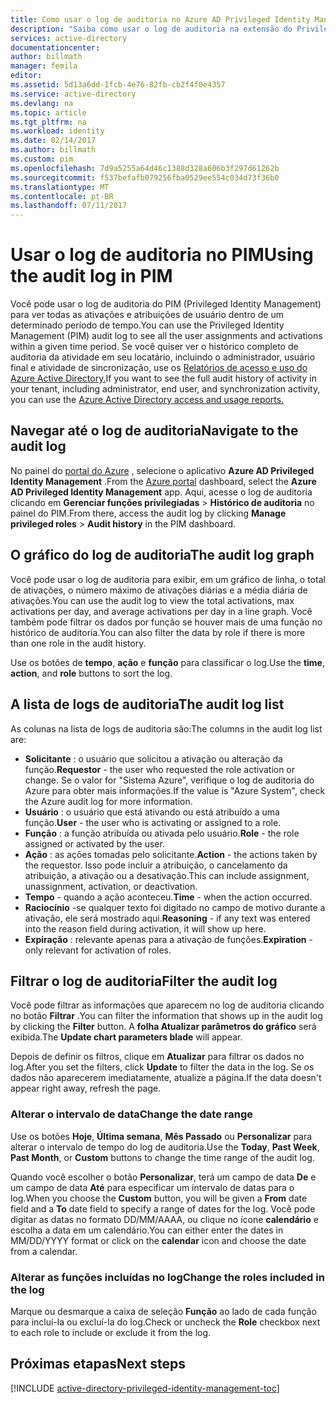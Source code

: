 ```yaml
---
title: Como usar o log de auditoria no Azure AD Privileged Identity Management | Microsoft Docs
description: "Saiba como usar o log de auditoria na extensão do Privileged Identity Management do Azure."
services: active-directory
documentationcenter: 
author: billmath
manager: femila
editor: 
ms.assetid: 5d13a6dd-1fcb-4e76-82fb-cb2f4f0e4357
ms.service: active-directory
ms.devlang: na
ms.topic: article
ms.tgt_pltfrm: na
ms.workload: identity
ms.date: 02/14/2017
ms.author: billmath
ms.custom: pim
ms.openlocfilehash: 7d9a5255a64d46c1388d328a606b3f297d61262b
ms.sourcegitcommit: f537befafb079256fba0529ee554c034d73f36b0
ms.translationtype: MT
ms.contentlocale: pt-BR
ms.lasthandoff: 07/11/2017
---
```

# <a name="using-the-audit-log-in-pim"></a><span data-ttu-id="df9cb-103">Usar o log de auditoria no PIM</span><span class="sxs-lookup"><span data-stu-id="df9cb-103">Using the audit log in PIM</span></span>
<span data-ttu-id="df9cb-104">Você pode usar o log de auditoria do PIM (Privileged Identity Management) para ver todas as ativações e atribuições de usuário dentro de um determinado período de tempo.</span><span class="sxs-lookup"><span data-stu-id="df9cb-104">You can use the Privileged Identity Management (PIM) audit log to see all the user assignments and activations within a given time period.</span></span> <span data-ttu-id="df9cb-105">Se você quiser ver o histórico completo de auditoria da atividade em seu locatário, incluindo o administrador, usuário final e atividade de sincronização, use os [Relatórios de acesso e uso do Azure Active Directory.](active-directory-view-access-usage-reports.md)</span><span class="sxs-lookup"><span data-stu-id="df9cb-105">If you want to see the full audit history of activity in your tenant, including administrator, end user, and synchronization activity, you can use the [Azure Active Directory access and usage reports.](active-directory-view-access-usage-reports.md)</span></span>

## <a name="navigate-to-the-audit-log"></a><span data-ttu-id="df9cb-106">Navegar até o log de auditoria</span><span class="sxs-lookup"><span data-stu-id="df9cb-106">Navigate to the audit log</span></span>
<span data-ttu-id="df9cb-107">No painel do [portal do Azure](https://portal.azure.com) , selecione o aplicativo **Azure AD Privileged Identity Management** .</span><span class="sxs-lookup"><span data-stu-id="df9cb-107">From the [Azure portal](https://portal.azure.com) dashboard, select the **Azure AD Privileged Identity Management** app.</span></span> <span data-ttu-id="df9cb-108">Aqui, acesse o log de auditoria clicando em **Gerenciar funções privilegiadas** > **Histórico de auditoria** no painel do PIM.</span><span class="sxs-lookup"><span data-stu-id="df9cb-108">From there, access the audit log by clicking **Manage privileged roles** > **Audit history** in the PIM dashboard.</span></span>

## <a name="the-audit-log-graph"></a><span data-ttu-id="df9cb-109">O gráfico do log de auditoria</span><span class="sxs-lookup"><span data-stu-id="df9cb-109">The audit log graph</span></span>
<span data-ttu-id="df9cb-110">Você pode usar o log de auditoria para exibir, em um gráfico de linha, o total de ativações, o número máximo de ativações diárias e a média diária de ativações.</span><span class="sxs-lookup"><span data-stu-id="df9cb-110">You can use the audit log to view the total activations, max activations per day, and average activations per day in a line graph.</span></span>  <span data-ttu-id="df9cb-111">Você também pode filtrar os dados por função se houver mais de uma função no histórico de auditoria.</span><span class="sxs-lookup"><span data-stu-id="df9cb-111">You can also filter the data by role if there is more than one role in the audit history.</span></span>

<span data-ttu-id="df9cb-112">Use os botões de **tempo**, **ação** e **função** para classificar o log.</span><span class="sxs-lookup"><span data-stu-id="df9cb-112">Use the **time**, **action**, and **role** buttons to sort the log.</span></span>

## <a name="the-audit-log-list"></a><span data-ttu-id="df9cb-113">A lista de logs de auditoria</span><span class="sxs-lookup"><span data-stu-id="df9cb-113">The audit log list</span></span>
<span data-ttu-id="df9cb-114">As colunas na lista de logs de auditoria são:</span><span class="sxs-lookup"><span data-stu-id="df9cb-114">The columns in the audit log list are:</span></span>

* <span data-ttu-id="df9cb-115">**Solicitante** : o usuário que solicitou a ativação ou alteração da função.</span><span class="sxs-lookup"><span data-stu-id="df9cb-115">**Requestor** - the user who requested the role activation or change.</span></span>  <span data-ttu-id="df9cb-116">Se o valor for "Sistema Azure", verifique o log de auditoria do Azure para obter mais informações.</span><span class="sxs-lookup"><span data-stu-id="df9cb-116">If the value is "Azure System", check the Azure audit log for more information.</span></span>
* <span data-ttu-id="df9cb-117">**Usuário** : o usuário que está ativando ou está atribuído a uma função.</span><span class="sxs-lookup"><span data-stu-id="df9cb-117">**User** - the user who is activating or assigned to a role.</span></span>
* <span data-ttu-id="df9cb-118">**Função** : a função atribuída ou ativada pelo usuário.</span><span class="sxs-lookup"><span data-stu-id="df9cb-118">**Role** - the role assigned or activated by the user.</span></span>
* <span data-ttu-id="df9cb-119">**Ação** : as ações tomadas pelo solicitante.</span><span class="sxs-lookup"><span data-stu-id="df9cb-119">**Action** - the actions taken by the requestor.</span></span> <span data-ttu-id="df9cb-120">Isso pode incluir a atribuição, o cancelamento da atribuição, a ativação ou a desativação.</span><span class="sxs-lookup"><span data-stu-id="df9cb-120">This can include assignment, unassignment, activation, or deactivation.</span></span>
* <span data-ttu-id="df9cb-121">**Tempo** - quando a ação aconteceu.</span><span class="sxs-lookup"><span data-stu-id="df9cb-121">**Time** - when the action occurred.</span></span>
* <span data-ttu-id="df9cb-122">**Raciocínio** -se qualquer texto foi digitado no campo de motivo durante a ativação, ele será mostrado aqui.</span><span class="sxs-lookup"><span data-stu-id="df9cb-122">**Reasoning** - if any text was entered into the reason field during activation, it will show up here.</span></span>
* <span data-ttu-id="df9cb-123">**Expiração** : relevante apenas para a ativação de funções.</span><span class="sxs-lookup"><span data-stu-id="df9cb-123">**Expiration** - only relevant for activation of roles.</span></span>

## <a name="filter-the-audit-log"></a><span data-ttu-id="df9cb-124">Filtrar o log de auditoria</span><span class="sxs-lookup"><span data-stu-id="df9cb-124">Filter the audit log</span></span>
<span data-ttu-id="df9cb-125">Você pode filtrar as informações que aparecem no log de auditoria clicando no botão **Filtrar** .</span><span class="sxs-lookup"><span data-stu-id="df9cb-125">You can filter the information that shows up in the audit log by clicking the **Filter** button.</span></span>  <span data-ttu-id="df9cb-126">A **folha Atualizar parâmetros do gráfico** será exibida.</span><span class="sxs-lookup"><span data-stu-id="df9cb-126">The **Update chart parameters blade** will appear.</span></span>

<span data-ttu-id="df9cb-127">Depois de definir os filtros, clique em **Atualizar** para filtrar os dados no log.</span><span class="sxs-lookup"><span data-stu-id="df9cb-127">After you set the filters, click **Update** to filter the data in the log.</span></span>  <span data-ttu-id="df9cb-128">Se os dados não aparecerem imediatamente, atualize a página.</span><span class="sxs-lookup"><span data-stu-id="df9cb-128">If the data doesn't appear right away, refresh the page.</span></span>

### <a name="change-the-date-range"></a><span data-ttu-id="df9cb-129">Alterar o intervalo de data</span><span class="sxs-lookup"><span data-stu-id="df9cb-129">Change the date range</span></span>
<span data-ttu-id="df9cb-130">Use os botões **Hoje**, **Última semana**, **Mês Passado** ou **Personalizar** para alterar o intervalo de tempo do log de auditoria.</span><span class="sxs-lookup"><span data-stu-id="df9cb-130">Use the **Today**, **Past Week**, **Past Month**, or **Custom** buttons to change the time range of the audit log.</span></span>

<span data-ttu-id="df9cb-131">Quando você escolher o botão **Personalizar**, terá um campo de data **De** e um campo de data **Até** para especificar um intervalo de datas para o log.</span><span class="sxs-lookup"><span data-stu-id="df9cb-131">When you choose the **Custom** button, you will be given a **From** date field and a **To** date field to specify a range of dates for the log.</span></span>  <span data-ttu-id="df9cb-132">Você pode digitar as datas no formato DD/MM/AAAA, ou clique no ícone **calendário** e escolha a data em um calendário.</span><span class="sxs-lookup"><span data-stu-id="df9cb-132">You can either enter the dates in MM/DD/YYYY format or click on the **calendar** icon and choose the date from a calendar.</span></span>

### <a name="change-the-roles-included-in-the-log"></a><span data-ttu-id="df9cb-133">Alterar as funções incluídas no log</span><span class="sxs-lookup"><span data-stu-id="df9cb-133">Change the roles included in the log</span></span>
<span data-ttu-id="df9cb-134">Marque ou desmarque a caixa de seleção **Função** ao lado de cada função para incluí-la ou excluí-la do log.</span><span class="sxs-lookup"><span data-stu-id="df9cb-134">Check or uncheck the **Role** checkbox next to each role to include or exclude it from the log.</span></span>

<!--Every topic should have next steps and links to the next logical set of content to keep the customer engaged-->
## <a name="next-steps"></a><span data-ttu-id="df9cb-135">Próximas etapas</span><span class="sxs-lookup"><span data-stu-id="df9cb-135">Next steps</span></span>
[!INCLUDE [active-directory-privileged-identity-management-toc](../../includes/active-directory-privileged-identity-management-toc.md)]


